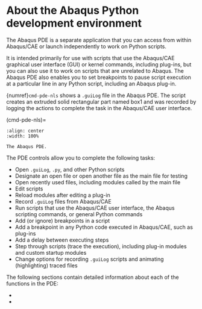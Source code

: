 # About the Abaqus Python development environment

The Abaqus PDE is a separate application that you can access from within Abaqus/CAE or launch independently to work on Python scripts.

It is intended primarily for use with scripts that use the Abaqus/CAE graphical user interface (GUI) or kernel commands, including plug-ins, but you can also use it to work on scripts that are unrelated to Abaqus. The Abaqus PDE also enables you to set breakpoints to pause script execution at a particular line in any Python script, including an Abaqus plug-in.

{numref}`cmd-pde-nls` shows a `.guiLog` file in the Abaqus PDE. The script creates an extruded solid rectangular part named box1 and was recorded by logging the actions to complete the task in the Abaqus/CAE user interface.

(cmd-pde-nls)=

```{figure} /images/cmd-pde-nls.png
:align: center
:width: 100%

The Abaqus PDE.
```

The PDE controls allow you to complete the following tasks:

- Open `.guiLog`, `.py`, and other Python scripts
- Designate an open file or open another file as the main file for testing
- Open recently used files, including modules called by the main file
- Edit scripts
- Reload modules after editing a plug-in
- Record `.guiLog` files from Abaqus/CAE
- Run scripts that use the Abaqus/CAE user interface, the Abaqus scripting commands, or general Python commands
- Add (or ignore) breakpoints in a script
- Add a breakpoint in any Python code executed in Abaqus/CAE, such as plug-ins
- Add a delay between executing steps
- Step through scripts (trace the execution), including plug-in modules and custom startup modules
- Change options for recording `.guiLog` scripts and animating (highlighting) traced files

The following sections contain detailed information about each of the functions in the PDE:

- [](pde-basics.md)
- [](use-pde.md)
